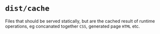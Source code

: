 # `dist/cache`

Files that should be served statically, but are the cached result of runtime 
operations, eg concanated together `CSS`, generated page `HTML` etc.
